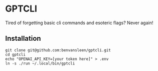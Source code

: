 # GPTCLI

Tired of forgetting basic cli commands and esoteric flags? Never again!


## Installation

```shell
git clone git@github.com:benvansleen/gptcli.git
cd gptcli
echo "OPENAI_API_KEY=[your token here]" > .env
ln -s ./run ~/.local/bin/gptcli
```
